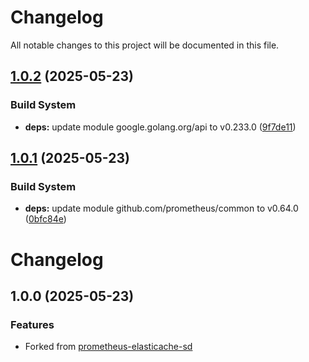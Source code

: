 # Changelog

All notable changes to this project will be documented in this file.

## [1.0.2](https://github.com/rickard-von-essen/prometheus-memorystore-sd/compare/v1.0.1...v1.0.2) (2025-05-23)

### Build System

* **deps:** update module google.golang.org/api to v0.233.0 ([9f7de11](https://github.com/rickard-von-essen/prometheus-memorystore-sd/commit/9f7de118fe89b1d33242037f9ff699bf9b21aadd))

## [1.0.1](https://github.com/rickard-von-essen/prometheus-memorystore-sd/compare/v1.0.0...v1.0.1) (2025-05-23)

### Build System

* **deps:** update module github.com/prometheus/common to v0.64.0 ([0bfc84e](https://github.com/rickard-von-essen/prometheus-memorystore-sd/commit/0bfc84e4e08c457f0f81b583a3e6f9ea7bc3c55c))

# Changelog

## 1.0.0 (2025-05-23)


### Features

* Forked from [prometheus-elasticache-sd](https://github.com/maxbrunet/prometheus-elasticache-sd)
